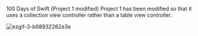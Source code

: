 100 Days of Swift (Project 1 modified) Project 1 has been modified so that it uses a collection view controller rather than a table view controller.


![ezgif-3-b68932262e3e](https://user-images.githubusercontent.com/42749527/102942444-5573f780-4483-11eb-99fd-76b3edfe9834.gif)
